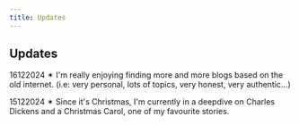 ```yaml
---
title: Updates
---
```


## Updates

16122024 &sext; I'm really enjoying finding more and more blogs based on the old internet. (i.e: very personal, lots of topics, very honest, very authentic...)

15122024 &sext; Since it's Christmas, I'm currently in a deepdive on Charles Dickens and a Christmas Carol, one of my favourite stories.

